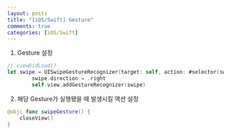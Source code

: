```yaml
---
layout: posts
title: "[iOS/Swift] Gesture"
comments: true
categories: [iOS/Swift]
---
```


1) Gesture 설정
```swift
// viewDidLoad()
let swipe = UISwipeGestureRecognizer(target: self, action: #selector(swipeGesture))
        swipe.direction = .right
        self.view.addGestureRecognizer(swipe)
```

2) 해당 Gesture가 실행됐을 때 발생시킬 액션 설정
```swift
@objc func swipeGesture() {
    closeView()
}
```